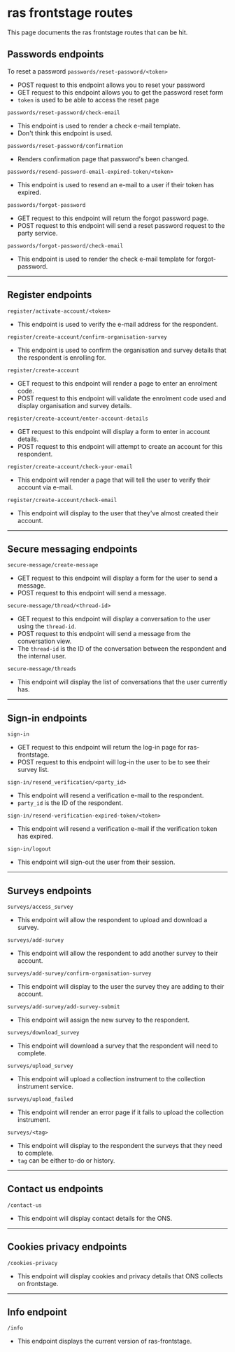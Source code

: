# ras frontstage routes

This page documents the ras frontstage routes that can be hit.

## Passwords endpoints

To reset a password
`passwords/reset-password/<token>`
* POST request to this endpoint allows you to reset your password
* GET request to this endpoint allows you to get the password reset form
* `token` is used to be able to access the reset page

`passwords/reset-password/check-email`
* This endpoint is used to render a check e-mail template.
* Don't think this endpoint is used.

`passwords/reset-password/confirmation`
* Renders confirmation page that password's been changed.

`passwords/resend-password-email-expired-token/<token>`
* This endpoint is used to resend an e-mail to a user if their token has expired.

`passwords/forgot-password`
* GET request to this endpoint will return the forgot password page.
* POST request to this endpoint will send a reset password request to the party service.

`passwords/forgot-password/check-email`
* This endpoint is used to render the check e-mail template for forgot-password.

---

## Register endpoints

`register/activate-account/<token>`
* This endpoint is used to verify the e-mail address for the respondent.

`register/create-account/confirm-organisation-survey`
* This endpoint is used to confirm the organisation and survey details that the respondent is enrolling for.

`register/create-account`
* GET request to this endpoint will render a page to enter an enrolment code.
* POST request to this endpoint will validate the enrolment code used and display organisation and survey details.

`register/create-account/enter-account-details`
* GET request to this endpoint will display a form to enter in account details.
* POST request to this endpoint will attempt to create an account for this respondent.

`register/create-account/check-your-email`
* This endpoint will render a page that will tell the user to verify their account via e-mail.

`register/create-account/check-email`
* This endpoint will display to the user that they've almost created their account.

---

## Secure messaging endpoints

`secure-message/create-message`
* GET request to this endpoint will display a form for the user to send a message.
* POST request to this endpoint will send a message.

`secure-message/thread/<thread-id>`
* GET request to this endpoint will display a conversation to the user using the `thread-id`.
* POST request to this endpoint will send a message from the conversation view.
* The `thread-id` is the ID of the conversation between the respondent and the internal user.

`secure-message/threads`
* This endpoint will display the list of conversations that the user currently has.

---

## Sign-in endpoints

`sign-in`
* GET request to this endpoint will return the log-in page for ras-frontstage.
* POST request to this endpoint will log-in the user to be to see their survey list.

`sign-in/resend_verification/<party_id>`
* This endpoint will resend a verification e-mail to the respondent.
* `party_id` is the ID of the respondent.

`sign-in/resend-verification-expired-token/<token>`
* This endpoint will resend a verification e-mail if the verification token has expired.

`sign-in/logout`
* This endpoint will sign-out the user from their session.

---

## Surveys endpoints

`surveys/access_survey`
* This endpoint will allow the respondent to upload and download a survey.

`surveys/add-survey`
* This endpoint will allow the respondent to add another survey to their account.

`surveys/add-survey/confirm-organisation-survey`
* This endpoint will display to the user the survey they are adding to their account.

`surveys/add-survey/add-survey-submit`
* This endpoint will assign the new survey to the respondent.

`surveys/download_survey`
* This endpoint will download a survey that the respondent will need to complete.

`surveys/upload_survey`
* This endpoint will upload a collection instrument to the collection instrument service.

`surveys/upload_failed`
* This endpoint will render an error page if it fails to upload the collection instrument.

`surveys/<tag>`
* This endpoint will display to the respondent the surveys that they need to complete.
* `tag` can be either to-do or history.

---

## Contact us endpoints

`/contact-us`
* This endpoint will display contact details for the ONS.

---

## Cookies privacy endpoints

`/cookies-privacy`
* This endpoint will display cookies and privacy details that ONS collects on frontstage.

---

## Info endpoint

`/info`
* This endpoint displays the current version of ras-frontstage.